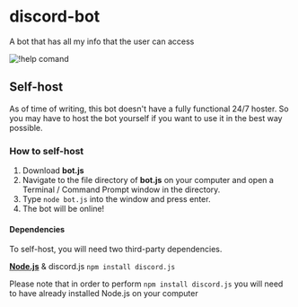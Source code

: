 # discord-bot

A bot that has all my info that the user can access

![!help comand](https://cdn.glitch.com/cf046457-979d-49fa-9d5b-a4dd24326c9d%2FScreen%20Shot%202021-05-09%20at%204.43.01%20pm.png?v=1620544618071)

## Self-host

As of time of writing, this bot doesn't have a fully functional 24/7 hoster.
So you may have to host the bot yourself if you want to use it in the best way possible.

### How to self-host

1. Download **bot.js**
2. Navigate to the file directory of **bot.js** on your computer and open a Terminal / Command Prompt window in the directory.
3. Type `node bot.js` into the window and press enter.
4. The bot will be online!

#### Dependencies

To self-host, you will need two third-party dependencies.

[**Node.js**](https://nodejs.org) & discord.js `npm install discord.js`

Please note that in order to perform `npm install discord.js` you will need to have already installed Node.js on your computer
